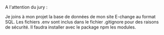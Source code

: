 A l'attention du jury :

Je joins à mon projet la base de données de mon site E-change au format SQL. Les fichiers .env sont inclus dans le fichier .gitignore pour des raisons de sécurité. Il faudra installer avec le package npm les modules.